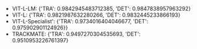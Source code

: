 - VIT-L-LM: {'TRA': 0.9842945483712385, 'DET': 0.9847838957963292}
- VIT-L: {'TRA': 0.9821987632280266, 'DET': 0.9832445233866193}
- VIT-L-Specialist': {'TRA': 0.9734016404046677, 'DET': 0.975902901124926}}
- TRACKMATE: {'TRA': 0.9497270304535693, 'DET': 0.9510953226761397}
